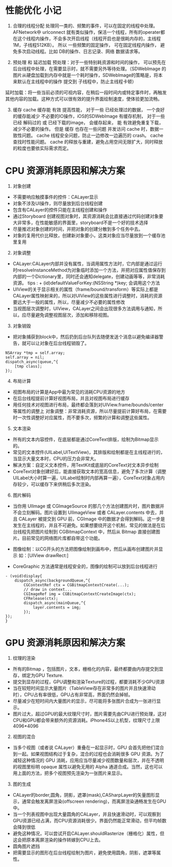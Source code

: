 # 性能优化 小记

1. 合理的线程分配
处理同一类的、频繁的事件，可以在固定的线程中处理。
AFNetwork中 urlconnect 就有类似操作，保活一个线程，所有的operater都在这个线程内操作，不会多次开启线程（线程开启也是很耗内存的，主线程1M，子线程512KB）。
所以 一些频繁的固定操作， 可在固定线程内操作， 避免多次启动线程。比如 DB的操作、日志记录、网络 数据请求等。

2. 预处理 和 延迟加载
预处理：对于一些特别耗资源和时间的操作， 可以预先在后台线程中处理，在需要显示时，就不需要另外等待处理。（SDWebImage 的 图片从硬盘加载到内存中就是一个耗时操作，SDWebImage的策略是，将本来默认在主线程中的操作 提交到 子线程中，防止主线程卡顿）

延时加载：将一些当前必须的可视内容，在稍后一段时间内或特定事件时，再触发其他内容的加载。这种方式可以很有效的提升界面绘制速度，使体验更加流畅。

3. 缓存 cache
缓存能 有效 提高性能， 对于一些 已经处理过的数据， 一个良好的缓存能减少 不必要的IO操作，iOS的SDWebImage 有缓存机制， 对于一些已经 解码过的 或 已经下载的image， 会缓存起来， 能 有效避免重复下载， 减少不必要的操作。
但是 缓存 也存在一些问题
并发访问 cache 时，数据一致性问题。
cache 线程安全问题，防止一边修改一边遍历的 crash。
cache 查找时性能问题。
cache 的释放与重建，避免占用空间无限扩大，同时释放的粒度也要依实际需求而定。

# CPU 资源消耗原因和解决方案

1. 对象创建
* 不需要响应触摸事件的控件：CALayer显示
* 对象不涉及UI操作，则尽量放到后台线程创建
* 包含有CALayer的控件只能在主线程创建和操作
* 通过Storyboard 创建视图对象时，其资源消耗会比直接通过代码创建对象要大非常多，在性能敏感的界面里，storyboard不是一个好的技术选择
* 尽量推迟对象创建的时间，并把对象的创建分散到多个任务中去。
* 对象的复用代价比释放，创建新对象要小，这类对象应当尽量放到一个缓存池里复用

2. 对象调整
* CALayer:CALayer内部并没有属性，当调用属性方法时，它内部是通过运行时resolveInstanceMethod为对象临时添加一个方法，并把对应属性值保存到内部的一个Dictionary里，同时还会通知delegate，创建动画等等，非常消耗资源。
tips : + (id)defaultValueForKey:(NSString *)key; 会调用这个方法
* UIView的关于显示相关的属性（frame/bound/transform）等实际上都是CALayer属性映射来的，所以对UIView的这些属性进行调整时，消耗的资源要远大于一般的属性，所以，尽量减少不必要的属性修改
* 当视图层次调整时，UIView，CALayer之间会出现很多方法调用与通知，所以，应尽量避免调整视图层次，添加和移除视图。

3. 对象销毁

* 把对象捕获到block中，然后扔到后台队列去随便发送个消息以避免编译器警告，就可以让对象在后台线程销毁了。

```objc
NSArray *tmp = self.array;
self.array = nil;
dispatch_async(queue,^{
    [tmp class];
});
```

4. 布局计算

* 视图布局的计算是App中最为常见的消耗CPU资源的地方
* 在后台线程提前计算好视图布局，并且对视图布局进行缓存
* 用任何技术对视图进行布局，最终都会落到对UIView.frame/bounds/center等属性的调整上 对象调整：非常消耗资源，所以尽量提前计算好布局，在需要时一次性调整好对应属性，而不要多次，频繁的计算和调整这些属性。

5. 文本渲染

* 所有的文本内容控件，在底层都是通过CoreText排版，绘制为Bitmap显示的。
* 常见的文本控件(UILabel,UITextView)，其排版和绘制都是在主线程进行的，当显示大量文本时，CPU的压力会非常大。
* 解决方案：自定义文本控件，用TextKit或底层的CoreText对文本异步绘制
* CoreText对象创建好后，能直接获取文本的宽高信息，避免了多次计算（调整UILabel大小时算一遍，UILabel绘制时内部再算一遍），CoreText对象占用内存较少，可以缓存下来供稍后多次渲染。

6. 图片解码

* 当你用 UIImage 或 CGImageSource 的那几个方法创建图片时，图片数据并不会立刻解码。图片设置到 UIImageView 或者 CALayer.contents 中去，并且 CALayer 被提交到 GPU 前，CGImage 中的数据才会得到解码。这一步是发生在主线程的，并且不可避免。如果想要绕开这个机制，常见的做法是在后台线程先把图片绘制到 CGBitmapContext 中，然后从 Bitmap 直接创建图片。目前常见的网络图片库都自带这个功能。

* 图像绘制：以CG开头的方法把图像绘制到画布中，然后从画布创建图片并显示 如：[UIView drawRect:]
* CoreGraphic 方法通常是线程安全的，图像的绘制可以放到后台线程进行
```objc
- (void)display{
    dispatch_async(backgroundQueue,^{
        CGContextRef ctx = CGBitmapContextCreate(...);
        // draw in context...
        CGImageRef img = CGBitmapContextCreateImage(ctx);
        CFRelease(ctx);
        dispatch_async(mainQueue,^{
            layer.contents = img;
        });
});
}
```

# GPU 资源消耗原因和解决方案

1. 纹理的渲染
* 所有的Bitmap ，包括图片，文本，栅格化的内容，最终都要由内存提交到显存，绑定为GPU Texture.
* 提交到显存的过程，GPU调整和渲染Texture的过程，都要消耗不少GPU资源
* 当在较短时间显示大量图片（TableView存在非常多的图片并且快速滑动时），CPU占有率很低，GPU占有非常高，界面仍然会掉帧。
* 尽量减少在短时间内大量图片的显示，尽可能将多张图片合成为一张进行显示。
* 图片过大，超过GPU的最大纹理尺寸时，图片需要先由CPU进行预处理，这对CPU和GPU都会带来额外的资源消耗。iPhone4S以上机型，纹理尺寸上限4096*4096

2. 视图的混合

* 当多个视图（或者说 CALayer）重叠在一起显示时，GPU 会首先把他们混合到一起。如果视图结构过于复杂，混合的过程也会消耗很多 GPU 资源。为了减轻这种情况的 GPU 消耗，应用应当尽量减少视图数量和层次，并在不透明的视图里标明 opaque 属性以避免无用的 Alpha 通道合成。当然，这也可以用上面的方法，把多个视图预先渲染为一张图片来显示。

3. 图的生成

* CALayer的border,圆角，阴影，遮罩(mask),CASharpLayer的矢量图形显示，通常会触发离屏渲染(offscreen rendering)，而离屏渲染通畅发生在GPU中。
* 当一个列表视图中出现大量圆角的CALayer，并且快速滑动时，可以观察到GPU资源已经占满，而CPU资源消耗很少。界面仍然能正常滑动，但平均帧数会降到很低
* 避免这种情况，可以尝试开启CALayer.shouldRasterize（栅格化）属性，但这会把原本离屏渲染的操作转嫁到CPU上去。
* 圆角图片遮挡
* 把需要显示的图形在后台线程绘制为图片，避免使用圆角，阴影，遮罩等属性。